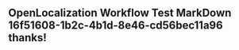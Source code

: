 <properties
ms.topic="hero-topic"
ms.test1="hero-topic"
ms.test2="test"/>

## OpenLocalization Workflow Test MarkDown 16f51608-1b2c-4b1d-8e46-cd56bec11a96 thanks!
